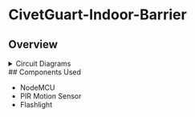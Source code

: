 # CivetGuart-Indoor-Barrier

## Overview


<details>
<summary>Circuit Diagrams</summary>
  <div style="display: flex; justify-content: center;">
  <img src="Pictures/PCB_board.png" alt="PCB_board"  height = "400" />
  <img src="Pictures/PCB_schematic.png" alt="PCB_schematic" width="500" />
</div>
</details>
## Components Used

- NodeMCU
- PIR Motion Sensor
- Flashlight
  
<br />
